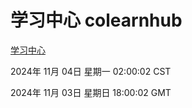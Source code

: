 # 学习中心 colearnhub
[学习中心](http://219.139.197.74:56308/colearnhub/)

2024年 11月 04日 星期一 02:00:02 CST

2024年 11月 03日 星期日 18:00:02 GMT
